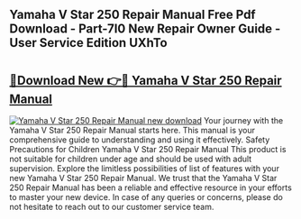 ## Yamaha V Star 250 Repair Manual Free Pdf Download - Part-7I0 New Repair Owner Guide - User Service Edition UXhTo

# <h2><a href="http://bc51490.oget.top/?id=Yamaha+V+Star+250+Repair+Manual">🔗Download New 👉🔴 Yamaha V Star 250 Repair Manual</a></h2>

[![Yamaha V Star 250 Repair Manual new download](https://i.imgur.com/5g1atiW.png)](http://bc51490.oget.top/?id=Yamaha+V+Star+250+Repair+Manual)
Your journey with the Yamaha V Star 250 Repair Manual starts here. This manual is your comprehensive guide to understanding and using it effectively. Safety Precautions for Children Yamaha V Star 250 Repair Manual This product is not suitable for children under age and should be used with adult supervision. Explore the limitless possibilities of list of features with your new Yamaha V Star 250 Repair Manual. We trust that the Yamaha V Star 250 Repair Manual has been a reliable and effective resource in your efforts to master your new device. In case of any queries or concerns, please do not hesitate to reach out to our customer service team.

